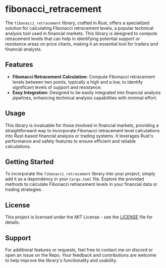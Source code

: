 # fibonacci_retracement

The `fibonacci_retracement` library, crafted in Rust, offers a specialized solution for calculating Fibonacci retracement levels, a popular technical analysis tool used in financial markets. This library is designed to compute retracement levels that can help in identifying potential support or resistance areas on price charts, making it an essential tool for traders and financial analysts.

## Features

- **Fibonacci Retracement Calculation:** Compute Fibonacci retracement levels between two points, typically a high and a low, to identify significant levels of support and resistance.
- **Easy Integration:** Designed to be easily integrated into financial analysis pipelines, enhancing technical analysis capabilities with minimal effort.

## Usage

This library is invaluable for those involved in financial markets, providing a straightforward way to incorporate Fibonacci retracement level calculations into Rust-based financial analysis or trading systems. It leverages Rust's performance and safety features to ensure efficient and reliable calculations.

## Getting Started

To incorporate the `fibonacci_retracement` library into your project, simply add it as a dependency in your `Cargo.toml` file. Explore the provided methods to calculate Fibonacci retracement levels in your financial data or trading strategies.

## License

This project is licensed under the MIT License - see the [LICENSE](LICENSE) file for details.

## Support

For additional features or requests, feel free to contact me on discord or open an issue on the Repo. Your feedback and contributions are welcome to help improve the library's functionality and usability.
